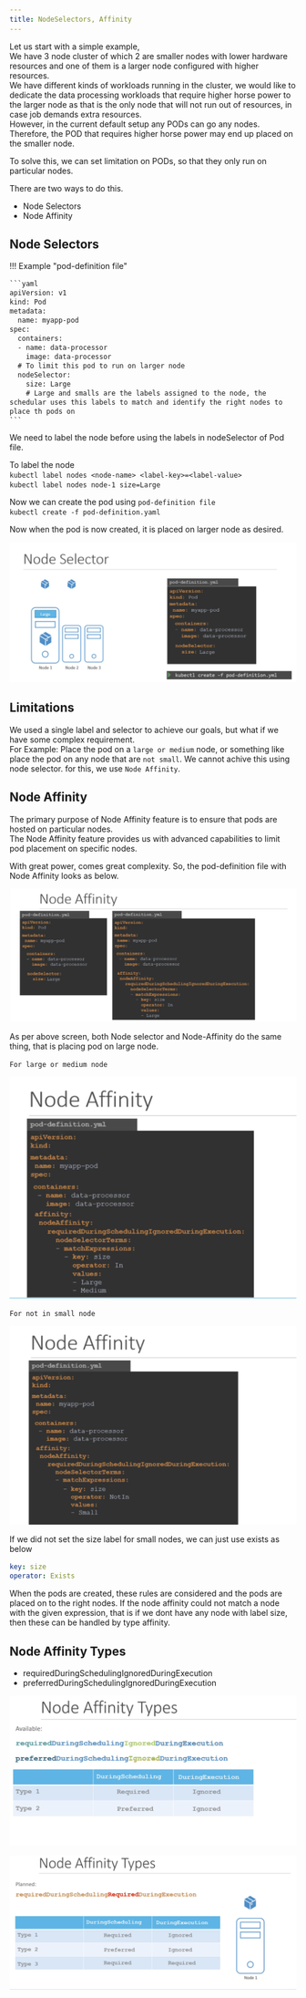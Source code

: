 ```yaml
---
title: NodeSelectors, Affinity
---
```


Let us start with a simple example,  
We have 3 node cluster of which 2 are smaller nodes with lower hardware resources and one of them is a larger node configured with higher resources.  
We have different kinds of workloads running in the cluster, we would like to dedicate the data processing workloads that require higher horse power to the larger node as that is the only node that will not run out of resources, in case job demands extra resources.   
However, in the current default setup any PODs can go any nodes. Therefore, the POD that requires higher horse power may end up placed on the smaller node.   

To solve this, we can set limitation on PODs, so that they only run on particular nodes.  

There are two ways to do this.  

* Node Selectors
* Node Affinity

## Node Selectors

!!! Example "pod-definition file"

    ```yaml
    apiVersion: v1
    kind: Pod
    metadata:
      name: myapp-pod
    spec:
      containers:
      - name: data-processor
        image: data-processor
      # To limit this pod to run on larger node
      nodeSelector:
        size: Large
        # Large and smalls are the labels assigned to the node, the schedular uses this labels to match and identify the right nodes to place th pods on 
    ```
    
We need to label the node before using the labels in nodeSelector of Pod file.  

To label the node   
`kubectl label nodes <node-name> <label-key>=<label-value>`  
`kubectl label nodes node-1 size=Large`  

Now we can create the pod using `pod-definition file`  
`kubectl create -f pod-definition.yaml`  

Now when the pod is now created, it is placed on larger node as desired.  

![node-selector](Screens/node-selector.png)

## Limitations

We used a single label and selector to achieve our goals, but what if we have some complex requirement.   
For Example: Place the pod on a `large or medium` node, or something like place the pod on any node that are `not small`. We cannot achive this using node selector. for this, we use `Node Affinity`.

## Node Affinity

The primary purpose of Node Affinity feature is to ensure that pods are hosted on particular nodes.   
The Node Affinity feature provides us with advanced capabilities to limit pod placement on specific nodes.  

With great power, comes great complexity. So, the pod-definition file with Node Affinity looks as below.  

![Node-affinity](Screens/node-affinity.png)

As per above screen, both Node selector and Node-Affinity do the same thing, that is placing pod on large node.

`For large or medium node`   

![large-medium](Screens/large-medium.png)

`For not in small node`  

![not-small](Screens/not-small.png)

If we did not set the size label for small nodes, we can just use exists as below

```yaml
key: size
operator: Exists
```

When the pods are created, these rules are considered and the pods are placed on to the right nodes.
If the node affinity could not match a node with the given expression, that is if we dont have any node with label size, then these can be handled by type affinity.

## Node Affinity Types
* requiredDuringSchedulingIgnoredDuringExecution
* preferredDuringSchedulingIgnoredDuringExecution

![types](Screens/types.png)

![planned](Screens/planned.png)  





